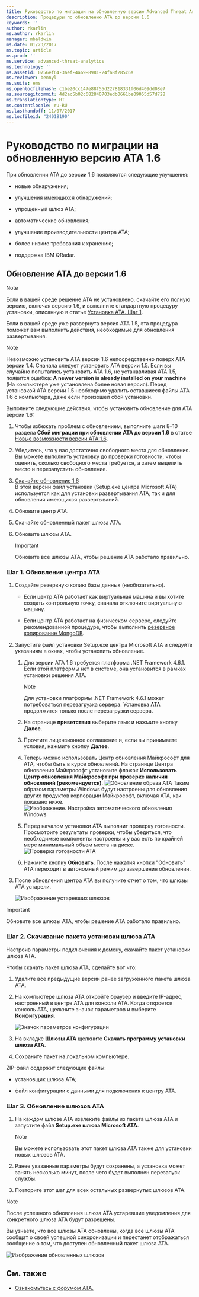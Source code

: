 ```yaml
---
title: Руководство по миграции на обновленную версию Advanced Threat Analytics 1.6 | Документация Майкрософт
description: Процедуры по обновлению ATA до версии 1.6
keywords: ''
author: rkarlin
ms.author: rkarlin
manager: mbaldwin
ms.date: 01/23/2017
ms.topic: article
ms.prod: ''
ms.service: advanced-threat-analytics
ms.technology: ''
ms.assetid: 0756ef64-3aef-4a69-8981-24fa8f285c6a
ms.reviewer: bennyl
ms.suite: ems
ms.openlocfilehash: c1be20cc147e88f55d227818331f06d409dd08e7
ms.sourcegitcommit: 4d2ac5b02c682840703edb0661be09055d57d728
ms.translationtype: HT
ms.contentlocale: ru-RU
ms.lasthandoff: 11/07/2017
ms.locfileid: "24018190"
---
```

# <a name="ata-update-to-16-migration-guide"></a>Руководство по миграции на обновленную версию ATA 1.6
При обновлении ATA до версии 1.6 появляются следующие улучшения:

-   новые обнаружения;

-   улучшения имеющихся обнаружений;

-   упрощенный шлюз ATA;

-   автоматические обновления;

-   улучшение производительности центра ATA;

-   более низкие требования к хранению;

-   поддержка IBM QRadar.

## <a name="updating-ata-to-version-16"></a>Обновление ATA до версии 1.6
> [!NOTE] 
> Если в вашей среде решение ATA не установлено, скачайте его полную версию, включая версию 1.6, и выполните стандартную процедуру установки, описанную в статье [Установка ATA. Шаг 1](install-ata-step1.md).

Если в вашей среде уже развернута версия ATA 1.5, эта процедура поможет вам выполнить действия, необходимые для обновления развертывания.

> [!NOTE] 
> Невозможно установить ATA версии 1.6 непосредственно поверх ATA версии 1.4. Сначала следует установить ATA версии 1.5. Если вы случайно попытались установить ATA 1.6, не устанавливая ATA 1.5, появится ошибка: **A newer version is already installed on your machine** (На компьютере уже установлена более новая версия). Перед установкой ATA версии 1.5 необходимо удалить оставшиеся файлы ATA 1.6 с компьютера, даже если произошел сбой установки.

Выполните следующие действия, чтобы установить обновление для ATA версии 1.6:

1. Чтобы избежать проблем с обновлением, выполните шаги 8–10 раздела **Сбой миграции при обновлении ATA до версии 1.6** в статье [Новые возможности версии ATA 1.6](whats-new-version-1.6.md).
2. Убедитесь, что у вас достаточно свободного места для обновления. Вы можете выполнить установку до проверки готовности, чтобы оценить, сколько свободного места требуется, а затем выделить место и перезапустить обновление.
1.  [Скачайте обновление 1.6](http://www.microsoft.com/evalcenter/evaluate-microsoft-advanced-threat-analytics)<br>
В этой версии файл установки (Setup.exe центра Microsoft ATA) используется как для установки развертывания ATA, так и для обновления имеющихся развертываний.

2.  Обновите центр ATA.

3.  Скачайте обновленный пакет шлюза ATA.

4.  Обновите шлюзы АТА.

    > [!IMPORTANT]
    > Обновите все шлюзы ATA, чтобы решение ATA работало правильно.

### <a name="step-1-update-the-ata-center"></a>Шаг 1. Обновление центра ATA

1.  Создайте резервную копию базы данных (необязательно).

    -   Если центр АТА работает как виртуальная машина и вы хотите создать контрольную точку, сначала отключите виртуальную машину.

    -   Если центр ATA работает на физическом сервере, следуйте рекомендованной процедуре, чтобы выполнить [резервное копирование MongoDB](https://docs.mongodb.org/manual/core/backups/).

2.  Запустите файл установки Setup.exe центра Microsoft ATA и следуйте указаниям в окнах, чтобы установить обновление.

    1.  Для версии ATA 1.6 требуется платформа .NET Framework 4.6.1. Если этой платформы нет в системе, она установится в рамках установки решения ATA.
    
        > [!NOTE] 
        > Для установки платформы .NET Framework 4.6.1 может потребоваться перезагрузка сервера. Установка ATA продолжится только после перезагрузки сервера.
    
    2.  На странице **приветствия** выберите язык и нажмите кнопку **Далее**.

    3.  Прочтите лицензионное соглашение и, если вы принимаете условия, нажмите кнопку **Далее**.

    4.  Теперь можно использовать Центр обновления Майкрософт для ATA, чтобы быть в курсе обновлений.  На странице Центра обновления Майкрософт установите флажок **Использовать Центр обновления Майкрософт при проверке наличия обновлений (рекомендуется)**.
    ![Обновление образа АТА](media/ata_ms_update.png) Таким образом параметры Windows будут настроены для обновления других продуктов корпорации Майкрософт, включая ATA, как показано ниже. 
     ![Изображение. Настройка автоматического обновления Windows](media/ata_installupdatesautomatically.png)

    5.  Перед началом установки ATA выполнит проверку готовности. Просмотрите результаты проверки, чтобы убедиться, что необходимые компоненты настроены и у вас есть по крайней мере минимальный объем места на диске. 
    ![Проверка готовности ATA](media/ata_install_readinesschecks.png)

    6.  Нажмите кнопку **Обновить**. После нажатия кнопки "Обновить" ATA переходит в автономный режим до завершения обновления.

3.  После обновления центра ATA вы получите отчет о том, что шлюзы ATA устарели.

    ![Изображение устаревших шлюзов](media/ATA-center-outdated.png)

> [!IMPORTANT] 
> Обновите все шлюзы ATA, чтобы решение ATA работало правильно.

### <a name="step-2-download-the-ata-gateway-setup-package"></a>Шаг 2. Скачивание пакета установки шлюза ATA
Настроив параметры подключения к домену, скачайте пакет установки шлюза ATA.

Чтобы скачать пакет шлюза ATA, сделайте вот что:

1.  Удалите все предыдущие версии ранее загруженного пакета шлюза ATA.

2.  На компьютере шлюза ATA откройте браузер и введите IP-адрес, настроенный в центре ATA для консоли ATA. Когда откроется консоль ATA, щелкните значок параметров и выберите **Конфигурация**.

    ![Значок параметров конфигурации](media/ATA-config-icon.png)

3.  На вкладке **Шлюзы ATA** щелкните **Скачать программу установки шлюза ATA**.

4.  Сохраните пакет на локальном компьютере.

ZIP-файл содержит следующие файлы:

-   установщик шлюза ATA;

-   файл конфигурации с данными для подключения к центру ATA.

### <a name="step-3-update-the-ata-gateways"></a>Шаг 3. Обновление шлюзов АТА

1.  На каждом шлюзе ATA извлеките файлы из пакета шлюза ATA и запустите файл **Setup.exe шлюза Microsoft ATA**.

    > [!NOTE] 
    > Вы можете использовать этот пакет шлюза ATA также для установки новых шлюзов ATA.

2.  Ранее указанные параметры будут сохранены, а установка может занять несколько минут, после чего будет выполнен перезапуск службы.

3.  Повторите этот шаг для всех остальных развернутых шлюзов АТА.

> [!NOTE] 
> После успешного обновления шлюза ATA устаревшие уведомления для конкретного шлюза ATA будут разрешены.

Вы узнаете, что все шлюзы ATA обновлены, когда все шлюзы ATA сообщат о своей успешной синхронизации и перестанет отображаться сообщение о том, что доступен обновленный пакет шлюза АТА.

![Изображение обновленных шлюзов](media/ATA-gw-updated.png)


## <a name="see-also"></a>См. также

- [Ознакомьтесь с форумом ATA.](https://social.technet.microsoft.com/Forums/security/home?forum=mata)
